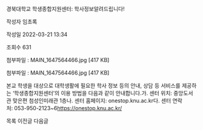 경북대학교 학생종합지원센터: 학사정보알려드립니다!



작성자
임초록


작성일
2022-03-21 13:34


조회수
631


첨부파일 : MAIN\_1647564466.jpg [417 KB]  

첨부파일 : MAIN\_1647564466.jpg [417 KB]


﻿﻿﻿﻿﻿﻿﻿﻿﻿﻿﻿﻿﻿﻿본교 학생을 대상으로 대학생활에 필요한 학사 정보 등의 안내, 상담 등 서비스를 제공하는 ‘학생종합지원센터’의 이용 방법을 다음과 같이 안내합니다.가. 센터 위치: 중앙도서관 맞은편 첨성인미래관 1층나. 센터 홈페이지: onestop.knu.ac.kr다. 센터 연락처: 053-950-2123~6﻿﻿﻿https://onestop.knu.ac.kr/





목록
이전글
다음글




